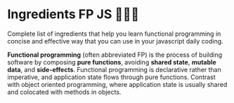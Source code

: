 # Ingredients FP JS :cake::ice_cream::doughnut:

 Complete list of ingredients that help you learn functional programming in concise and effective way that you can use in your javascript daily coding.

**Functional programming** (often abbreviated FP) is the process of building software by composing **pure functions**, avoiding **shared state**, **mutable data**, and **side-effects**. Functional programming is declarative rather than imperative, and application state flows through pure functions. Contrast with object oriented programming, where application state is usually shared and colocated with methods in objects.
